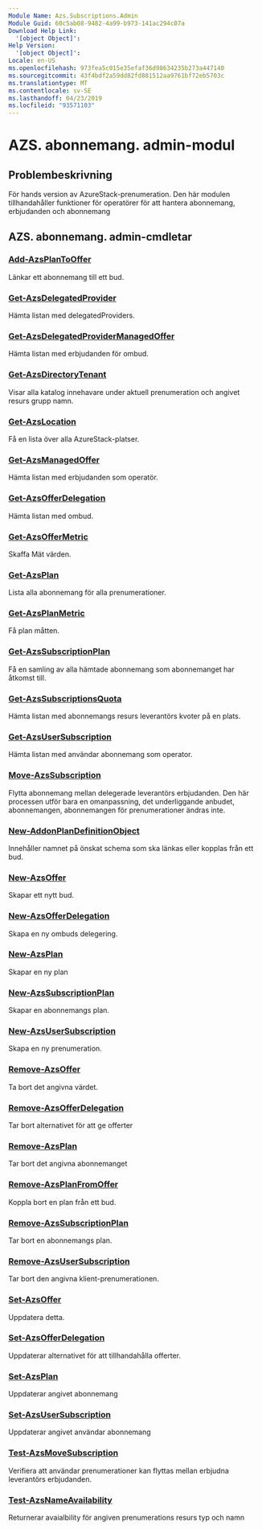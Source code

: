 ```yaml
---
Module Name: Azs.Subscriptions.Admin
Module Guid: 60c5ab08-9482-4a99-b973-141ac294c07a
Download Help Link:
  '[object Object]': 
Help Version:
  '[object Object]': 
Locale: en-US
ms.openlocfilehash: 973fea5c015e35efaf36d98634235b273a447140
ms.sourcegitcommit: 43f4bdf2a59dd82fd881512aa9761bf72eb5703c
ms.translationtype: MT
ms.contentlocale: sv-SE
ms.lasthandoff: 04/23/2019
ms.locfileid: "93571103"
---
```

# AZS. abonnemang. admin-modul
## Problembeskrivning
För hands version av AzureStack-prenumeration.  Den här modulen tillhandahåller funktioner för operatörer för att hantera abonnemang, erbjudanden och abonnemang

## AZS. abonnemang. admin-cmdletar
### [Add-AzsPlanToOffer](Add-AzsPlanToOffer.md)
Länkar ett abonnemang till ett bud.

### [Get-AzsDelegatedProvider](Get-AzsDelegatedProvider.md)
Hämta listan med delegatedProviders.

### [Get-AzsDelegatedProviderManagedOffer](Get-AzsDelegatedProviderManagedOffer.md)
Hämta listan med erbjudanden för ombud.

### [Get-AzsDirectoryTenant](Get-AzsDirectoryTenant.md)
Visar alla katalog innehavare under aktuell prenumeration och angivet resurs grupp namn.

### [Get-AzsLocation](Get-AzsLocation.md)
Få en lista över alla AzureStack-platser.

### [Get-AzsManagedOffer](Get-AzsManagedOffer.md)
Hämta listan med erbjudanden som operatör.

### [Get-AzsOfferDelegation](Get-AzsOfferDelegation.md)
Hämta listan med ombud.

### [Get-AzsOfferMetric](Get-AzsOfferMetric.md)
Skaffa Mät värden.

### [Get-AzsPlan](Get-AzsPlan.md)
Lista alla abonnemang för alla prenumerationer.

### [Get-AzsPlanMetric](Get-AzsPlanMetric.md)
Få plan måtten.

### [Get-AzsSubscriptionPlan](Get-AzsSubscriptionPlan.md)
Få en samling av alla hämtade abonnemang som abonnemanget har åtkomst till.

### [Get-AzsSubscriptionsQuota](Get-AzsSubscriptionsQuota.md)
Hämta listan med abonnemangs resurs leverantörs kvoter på en plats.

### [Get-AzsUserSubscription](Get-AzsUserSubscription.md)
Hämta listan med användar abonnemang som operator.

### [Move-AzsSubscription](Move-AzsSubscription.md)
Flytta abonnemang mellan delegerade leverantörs erbjudanden.
Den här processen utför bara en omanpassning, det underliggande anbudet, abonnemangen, abonnemangen för prenumerationer ändras inte.

### [New-AddonPlanDefinitionObject](New-AddonPlanDefinitionObject.md)
Innehåller namnet på önskat schema som ska länkas eller kopplas från ett bud.

### [New-AzsOffer](New-AzsOffer.md)
Skapar ett nytt bud.

### [New-AzsOfferDelegation](New-AzsOfferDelegation.md)
Skapa en ny ombuds delegering.

### [New-AzsPlan](New-AzsPlan.md)
Skapar en ny plan

### [New-AzsSubscriptionPlan](New-AzsSubscriptionPlan.md)
Skapar en abonnemangs plan.

### [New-AzsUserSubscription](New-AzsUserSubscription.md)
Skapa en ny prenumeration.

### [Remove-AzsOffer](Remove-AzsOffer.md)
Ta bort det angivna värdet.

### [Remove-AzsOfferDelegation](Remove-AzsOfferDelegation.md)
Tar bort alternativet för att ge offerter

### [Remove-AzsPlan](Remove-AzsPlan.md)
Tar bort det angivna abonnemanget

### [Remove-AzsPlanFromOffer](Remove-AzsPlanFromOffer.md)
Koppla bort en plan från ett bud.

### [Remove-AzsSubscriptionPlan](Remove-AzsSubscriptionPlan.md)
Tar bort en abonnemangs plan.

### [Remove-AzsUserSubscription](Remove-AzsUserSubscription.md)
Tar bort den angivna klient-prenumerationen.

### [Set-AzsOffer](Set-AzsOffer.md)
Uppdatera detta.

### [Set-AzsOfferDelegation](Set-AzsOfferDelegation.md)
Uppdaterar alternativet för att tillhandahålla offerter.

### [Set-AzsPlan](Set-AzsPlan.md)
Uppdaterar angivet abonnemang

### [Set-AzsUserSubscription](Set-AzsUserSubscription.md)
Uppdaterar angivet användar abonnemang

### [Test-AzsMoveSubscription](Test-AzsMoveSubscription.md)
Verifiera att användar prenumerationer kan flyttas mellan erbjudna leverantörs erbjudanden.

### [Test-AzsNameAvailability](Test-AzsNameAvailability.md)
Returnerar avaialbility för angiven prenumerations resurs typ och namn

